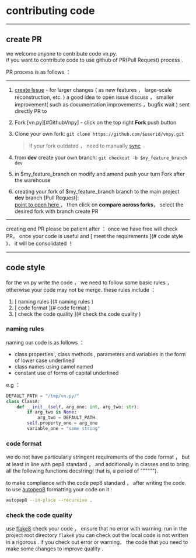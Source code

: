 #  contributing code 

---
##  create PR
 we welcome anyone to contribute code vn.py.   
 if you want to contribute code to use github of PR(Pull Request) process . 

PR process is as follows ：

---
1. [ create  Issue][CreateIssue] -  for larger changes ( as new features ， large-scale reconstruction, etc. ) a good idea to open issue discuss ，  smaller improvement( such as documentation improvements ，bugfix wait ) sent directly PR to 

2. Fork [vn.py][#GithubVnpy] -  click on the top right **Fork** push button 

3. Clone your own fork: ```git clone https://github.com/$userid/vnpy.git```
	>  if your fork outdated ， need to manually [sync][GithubDocForSync]

4.  from **dev** create your own branch: ```git checkout -b $my_feature_branch dev```

5.  in $my_feature_branch on modify and amend push your turn Fork after the warehouse 

6.  creating your fork of $my_feature_branch branch to the main project **dev** branch [Pull Request]:  
 [ point to open here ][CreatePR] ， then click on **compare across forks**， select the desired fork with branch create PR

---

 creating end PR please be patient after ： once we have free will check PR， once your code is useful and [ meet the requirements ](# code style )， it will be consolidated ！


---
##  code style 
 for the vn.py write the code ， we need to follow some basic rules ， otherwise your code may not be merge. 
 these rules include ：
1. [ naming rules ](# naming rules )
2. [ code format ](# code format )
3. [ check the code quality ](# check the code quality )


###  naming rules 
 naming our code is as follows ：

*  class properties ,  class methods ,  parameters and variables in the form of lower case underlined 
*  class names using camel named 
*  constant use of forms of capital underlined 

 e.g ：
```python
DEFAULT_PATH = "/tmp/vn.py/"
class ClassA:
    def __init__(self, arg_one: int, arg_two: str):
        if arg_two is None:
            arg_two = DEFAULT_PATH
        self.property_one = arg_one
        variable_one = "some string"
```


###  code format 
 we do not have particularly stringent requirements of the code format ， but at least in line with pep8 standard ， and additionally in classes and to bring all the following functions docstring( that is, a period of """"""). 

 to make compliance with the code pep8 standard ， after writing the code to use [autopep8](https://github.com/hhatto/autopep8) formatting your code on it :  
```bash
autopep8 --in-place --recursive . 
```

###  check the code quality 
 use [flake8](https://pypi.org/project/flake8/) check your code ， ensure that no error with warning. 
 run in the project root directory ```flake8``` you can check out the local code is not written in a rigorous .  if you check out error or warning， the code that you need to make some changes to improve quality . 

[GithubVnpy]:https://github.com/vnpy/vnpy
[GithubDocForSync]:https://help.github.com/articles/syncing-a-fork/
[CreateIssue]:https://github.com/vnpy/vnpy/issues/new
[CreatePR]:https://github.com/vnpy/vnpy/compare?expand=1

